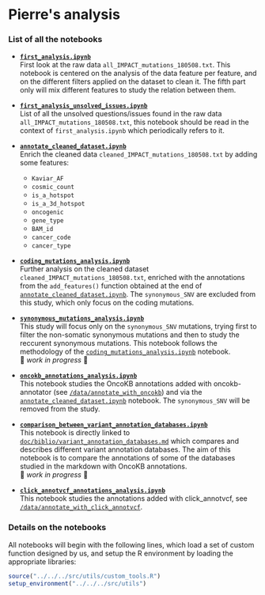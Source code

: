 # Pierre's analysis 

### List of all the notebooks

* **[`first_analysis.ipynb`](https://github.com/ElsaB/impact-annotator/blob/master/analysis/description/180731_pierre/first_analysis.ipynb)**   
First look at the raw data `all_IMPACT_mutations_180508.txt`. This notebook is centered on the analysis of the data feature per feature, and on the different filters applied on the dataset to clean it. The fifth part only will mix different features to study the relation between them.  

* **[`first_analysis_unsolved_issues.ipynb`](https://github.com/ElsaB/impact-annotator/blob/master/analysis/description/180731_pierre/first_analysis_unsolved_issues.ipynb)**  
List of all the unsolved questions/issues found in the raw data `all_IMPACT_mutations_180508.txt`, this notebook should be read in the context of `first_analysis.ipynb` which periodically refers to it.  

* **[`annotate_cleaned_dataset.ipynb`](https://github.com/ElsaB/impact-annotator/blob/master/analysis/description/180731_pierre/annotate_cleaned_dataset.ipynb)**  
Enrich the cleaned data `cleaned_IMPACT_mutations_180508.txt` by adding some features:
	* `Kaviar_AF`
	* `cosmic_count`
	* `is_a_hotspot`
	* `is_a_3d_hotspot`
	* `oncogenic`
	* `gene_type`
	* `BAM_id`
	* `cancer_code`
	* `cancer_type`

* **[`coding_mutations_analysis.ipynb`](https://github.com/ElsaB/impact-annotator/blob/master/analysis/description/180731_pierre/coding_mutations_analysis.ipynb)**  
Further analysis on the cleaned dataset `cleaned_IMPACT_mutations_180508.txt`, enriched with the annotations from the `add_features()` function obtained at the end of [`annotate_cleaned_dataset.ipynb`](https://github.com/ElsaB/impact-annotator/blob/master/analysis/description/180731_pierre/annotate_cleaned_dataset.ipynb). The `synonymous_SNV` are excluded from this study, which only focus on the coding mutations.

* **[`synonymous_mutations_analysis.ipynb`](https://github.com/ElsaB/impact-annotator/blob/master/analysis/description/180731_pierre/synonymous_mutations_analysis.ipynb)**  
This study will focus only on the `synonymous_SNV` mutations, trying first to filter the non-somatic synonymous mutations and then to study the reccurent synonymous mutations. This notebook follows the methodology of the [`coding_mutations_analysis.ipynb`](https://github.com/ElsaB/impact-annotator/blob/master/analysis/description/180731_pierre/coding_mutations_analysis.ipynb) notebook.  
:construction: *work in progress* :construction:

* **[`oncokb_annotations_analysis.ipynb`](https://github.com/ElsaB/impact-annotator/blob/master/analysis/description/180731_pierre/oncokb_annotations_analysis.ipynb)**  
This notebook studies the OncoKB annotations added with oncokb-annotator (see [`/data/annotate_with_oncokb`](https://github.com/ElsaB/impact-annotator/tree/master/data/annotate_with_oncokb)) and via the [`annotate_cleaned_dataset.ipynb`](https://github.com/ElsaB/impact-annotator/blob/master/analysis/description/180731_pierre/annotate_cleaned_dataset.ipynb) notebook. The `synonymous_SNV` will be removed from the study.  

* **[`comparison_between_variant_annotation_databases.ipynb`](https://github.com/ElsaB/impact-annotator/blob/master/analysis/description/180731_pierre/comparison_between_variant_annotation_databases.ipynb)**  
This notebook is directly linked to [`doc/biblio/variant_annotation_databases.md`](https://github.com/ElsaB/impact-annotator/blob/master/doc/biblio/variant_annotation_databases.md) which compares and describes different variant annotation databases. The aim of this notebook is to compare the annotations of some of the databases studied in the markdown with OncoKB annotations.  
:construction: *work in progress* :construction:

* **[`click_annotvcf_annotations_analysis.ipynb`](https://github.com/ElsaB/impact-annotator/blob/master/analysis/description/180731_pierre/click_annotvcf_annotations_analysis.ipynb)**  
This notebook studies the annotations added with click_annotvcf, see [`/data/annotate_with_click_annotvcf`](https://github.com/ElsaB/impact-annotator/tree/master/data/annotate_with_click_annotvcf).  


### Details on the notebooks
All notebooks will begin with the following lines, which load a set of custom function designed by us, and setup the R environment by loading the appropriate libraries:
```R
source("../../../src/utils/custom_tools.R")
setup_environment("../../../src/utils")
```